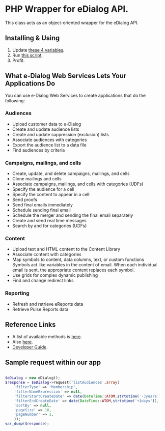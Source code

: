 
# PHP Wrapper for eDialog API.

This class acts as an object-oriented wrapper for the eDialog API.

## Installing & Using

1. Update [these 4 variables](https://github.com/owocki/edialog/blob/master/lib/eDialog.php#L11-L14).
2. Run [this script](https://github.com/owocki/edialog/blob/master/run.php).
3. Profit.


## What e-Dialog Web Services Lets Your Applications Do
You can use e-Dialog Web Services to create applications that do the following:

### Audiences
 * Upload customer data to e-Dialog
 * Create and update audience lists
 * Create and update suppression (exclusion) lists
 * Associate audiences with categories
 * Export the audience list to a data file
 * Find audiences by criteria

### Campaigns, mailings, and cells
 * Create, update, and delete campaigns, mailings, and cells
 * Clone mailings and cells
 * Associate campaigns, mailings, and cells with categories (UDFs)
 * Specify the audience for a cell
 * Specify the content to appear in a cell
 * Send proofs
 * Send final emails immediately
 * Schedule sending final email
 * Schedule the merger and sending the final email separately
 * Create and send real time messages
 * Search by and for categories (UDFs)

### Content
 * Upload text and HTML content to the Content Library
 * Associate content with categories
 * Map symbols to content, data columns, text, or custom functions
Symbols act like variables in the content of email. When each individual email is sent, the appropriate content replaces each symbol.
 * Use grids for complex dynamic publishing
 * Find and change redirect links

### Reporting
 * Refresh and retrieve eReports data
 * Retrieve Pulse Reports data



## Reference Links

* A list of available methods is [here](http://sdk.e-dialog.com/edialog-webservices/SdkService.wsdl).
* Also [here](http://www.pdf-archive.com/2013/02/19/ewsreference/ewsreference.pdf).
* [Developer Guide](http://www.pdf-archive.com/2013/02/19/e-dialog-web-services-developer-guide-v1-4/e-dialog-web-services-developer-guide-v1-4.pdf).

## Sample request within our app

```php

$eDialog = new eDialog();
$response = $eDialog->request('listAudiences',array(
	'filterType' => 'Membership',
	'filterNameExpression' => null,
	'filterStartCreateDate' => date(DateTime::ATOM,strtotime('-3years')),
	'filterEndCreateDate' => date(DateTime::ATOM,strtotime('+1days')),
	'sortBy' => null,
	'pageSize' => 10,
	'pageNumber' => 1,
	));
var_dump($response);


```




